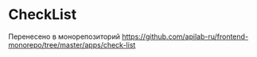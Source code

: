 # CheckList

Перенесено в монорепозиторий https://github.com/apilab-ru/frontend-monorepo/tree/master/apps/check-list

